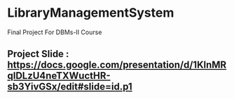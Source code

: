 # LibraryManagementSystem
 Final Project For DBMs-II Course
## Project Slide : https://docs.google.com/presentation/d/1KlnMRqlDLzU4neTXWuctHR-sb3YivGSx/edit#slide=id.p1
